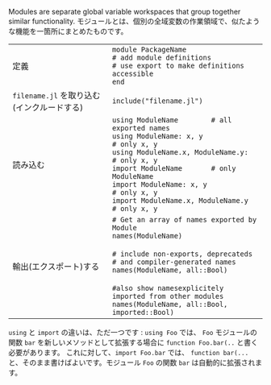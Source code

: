 Modules are separate global variable workspaces that group together similar functionality.
モジュールとは、個別の全域変数の作業領域で、似たような機能を一箇所にまとめたものです。

|                       |                                                      |
| --------------------- | ---------------------------------------------------- |
| 定義        | `module PackageName`<br>`# add module definitions`<br>`# use export to make definitions accessible`<br>`end` |
| `filename.jl` を取り込む(インクルードする) | `include("filename.jl")`                             |
| 読み込む         | `using ModuleName        # all exported names`<br>`using ModuleName: x, y              # only x, y`<br>`using ModuleName.x, ModuleName.y:   # only x, y`<br>`import ModuleName       # only ModuleName`<br>`import ModuleName: x, y             # only x, y`<br>`import ModuleName.x, ModuleName.y   # only x, y` |
| 輸出(エクスポート)する          | `# Get an array of names exported by Module`<br>`names(ModuleName)`<br><br>`# include non-exports, deprecateds`<br>`# and compiler-generated names`<br>`names(ModuleName, all::Bool)`<br><br>`#also show namesexplicitely imported from other modules`<br>`names(ModuleName, all::Bool, imported::Bool)` |

`using` と `import` の違いは、ただ一つです :
`using Foo` では、
`Foo` モジュールの関数 `bar` を新しいメソッドとして拡張する場合に
`function Foo.bar(..` と書く必要があります。
これに対して、`import Foo.bar` では、
`function bar(...` と、そのまま書けばよいです。モジュール `Foo` の関数 `bar` は自動的に拡張されます。
